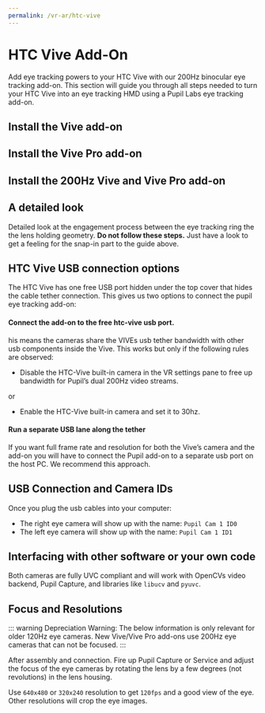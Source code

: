 ```yaml
---
permalink: /vr-ar/htc-vive
---
```



# HTC Vive Add-On
Add eye tracking powers to your HTC Vive with our 200Hz binocular eye tracking add-on.
This section will guide you through all steps needed to turn your HTC Vive into an eye tracking HMD using a Pupil Labs eye tracking add-on.

<v-img :src="require('../media/vr-ar/imgs/vive.jpg')"></v-img>

## Install the Vive add-on

<Youtube src="HGMjJLnK2_4"/>

## Install the Vive Pro add-on

<Youtube src="ZRdWlmxBH30"/>

## Install the 200Hz Vive and Vive Pro add-on

<Youtube src="eVsNdQL7VEI"/>

## A detailed look
Detailed look at the engagement process between the eye tracking ring the the lens holding geometry.
**Do not follow these steps.**
Just have a look to get a feeling for the snap-in part to the guide above.

## HTC Vive USB connection options
The HTC Vive has one free USB port hidden under the top cover that hides the cable tether connection.
This gives us two options to connect the pupil eye tracking add-on:

#### Connect the add-on to the free htc-vive usb port.
his means the cameras share the VIVEs usb tether bandwidth with other usb components inside the Vive.
This works but only if the following rules are observed:

- Disable the HTC-Vive built-in camera in the VR settings pane to free up bandwidth for Pupil’s dual 200Hz video streams.

or

- Enable the HTC-Vive built-in camera and set it to 30hz.

#### Run a separate USB lane along the tether
If you want full frame rate and resolution for both the Vive’s camera and the add-on you will have to connect the Pupil add-on to a separate usb port on the host PC.
We recommend this approach.

## USB Connection and Camera IDs
Once you plug the usb cables into your computer:

- The right eye camera will show up with the name: `Pupil Cam 1 ID0`
- The left eye camera will show up with the name: `Pupil Cam 1 ID1`

## Interfacing with other software or your own code
Both cameras are fully UVC compliant and will work with OpenCVs video backend, Pupil Capture, and libraries like `libucv` and `pyuvc`.

## Focus and Resolutions

::: warning
Depreciation Warning: The below information is only relevant for older 120Hz eye cameras. New Vive/Vive Pro add-ons use 200Hz eye cameras that can not be focused.
:::

After assembly and connection.
Fire up Pupil Capture or Service and adjust the focus of the eye cameras by rotating the lens by a few degrees (not revolutions) in the lens housing.

Use `640x480` or `320x240` resolution to get `120fps` and a good view of the eye. Other resolutions will crop the eye images.

